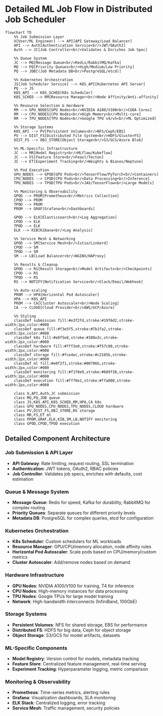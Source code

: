 # Detailed ML Job Flow in Distributed Job Scheduler

```mermaid
flowchart TD
    %% Job Submission Layer
    U[User/ML Engineer] --> API[API Gateway/Load Balancer]
    API --> Auth[Authentication Service<br/>JWT/OAuth2]
    Auth --> JC[Job Controller<br/>Validates & Enriches Job Spec]
    
    %% Queue System
    JC --> MQ[Message Queue<br/>Redis/RabbitMQ/Kafka]
    MQ --> PQ[Priority Queues<br/>High/Medium/Low Priority]
    PQ --> JDB[(Job Metadata DB<br/>PostgreSQL/etcd)]
    
    %% Kubernetes Orchestration
    JS[Job Scheduler Service] --> K8S_API[Kubernetes API Server]
    PQ --> JS
    K8S_API --> K8S_SCHED[K8s Scheduler]
    K8S_SCHED --> RM[Resource Manager<br/>Node Affinity/Anti-affinity]
    
    %% Resource Selection & Hardware
    RM --> GPU_NODES[GPU Nodes<br/>NVIDIA A100/V100<br/>CUDA Cores]
    RM --> CPU_NODES[CPU Nodes<br/>High Memory<br/>Multi-core]
    RM --> TPU_NODES[TPU Nodes<br/>Google TPU v4/v5<br/>ML Optimized]
    
    %% Storage Systems
    K8S_API --> PV[Persistent Volumes<br/>NFS/Ceph/EBS]
    PV --> DIST_FS[Distributed File System<br/>HDFS/GlusterFS]
    DIST_FS --> OBJ_STORE[Object Storage<br/>S3/GCS/Azure Blob]
    
    %% ML-Specific Infrastructure
    JC --> MR[Model Registry<br/>MLflow/Kubeflow]
    JC --> FS[Feature Store<br/>Feast/Tecton]
    JC --> ET[Experiment Tracking<br/>Weights & Biases/Neptune]
    
    %% Pod Execution
    GPU_NODES --> GPOD[GPU Pods<br/>TensorFlow/PyTorch<br/>Containers]
    CPU_NODES --> CPOD[CPU Pods<br/>Data Processing<br/>Inference]
    TPU_NODES --> TPOD[TPU Pods<br/>JAX/TensorFlow<br/>Large Models]
    
    %% Monitoring & Observability
    GPOD --> PROM[Prometheus<br/>Metrics Collection]
    CPOD --> PROM
    TPOD --> PROM
    PROM --> GRAF[Grafana<br/>Dashboards]
    
    GPOD --> ELK[Elasticsearch<br/>Log Aggregation]
    CPOD --> ELK
    TPOD --> ELK
    ELK --> KIB[Kibana<br/>Log Analysis]
    
    %% Service Mesh & Networking
    GPOD --> SM[Service Mesh<br/>Istio/Linkerd]
    CPOD --> SM
    TPOD --> SM
    SM --> LB[Load Balancer<br/>NGINX/HAProxy]
    
    %% Results & Cleanup
    GPOD --> RS[Result Storage<br/>Model Artifacts<br/>Checkpoints]
    CPOD --> RS
    TPOD --> RS
    RS --> NOTIFY[Notification Service<br/>Slack/Email/Webhook]
    
    %% Auto-scaling
    PROM --> HPA[Horizontal Pod Autoscaler]
    HPA --> K8S_API
    PROM --> CA[Cluster Autoscaler<br/>Node Scaling]
    CA --> CLOUD[Cloud Provider<br/>AWS/GCP/Azure]
    
    %% Styling
    classDef submission fill:#e3f2fd,stroke:#1976d2,stroke-width:2px,color:#000
    classDef queue fill:#f3e5f5,stroke:#7b1fa2,stroke-width:2px,color:#000
    classDef k8s fill:#e8f5e8,stroke:#388e3c,stroke-width:2px,color:#000
    classDef hardware fill:#fff3e0,stroke:#f57c00,stroke-width:2px,color:#000
    classDef storage fill:#fce4ec,stroke:#c2185b,stroke-width:2px,color:#000
    classDef ml fill:#e0f2f1,stroke:#00796b,stroke-width:2px,color:#000
    classDef monitoring fill:#f1f8e9,stroke:#689f38,stroke-width:2px,color:#000
    classDef execution fill:#fff8e1,stroke:#ffa000,stroke-width:2px,color:#000
    
    class U,API,Auth,JC submission
    class MQ,PQ,JDB queue
    class JS,K8S_API,K8S_SCHED,RM,HPA,CA k8s
    class GPU_NODES,CPU_NODES,TPU_NODES,CLOUD hardware
    class PV,DIST_FS,OBJ_STORE,RS storage
    class MR,FS,ET ml
    class PROM,GRAF,ELK,KIB,SM,LB,NOTIFY monitoring
    class GPOD,CPOD,TPOD execution
```

## Detailed Component Architecture

### Job Submission & API Layer
- **API Gateway**: Rate limiting, request routing, SSL termination
- **Authentication**: JWT tokens, OAuth2, RBAC policies
- **Job Controller**: Validates job specs, enriches with defaults, cost estimation

### Queue & Message System
- **Message Queue**: Redis for speed, Kafka for durability, RabbitMQ for complex routing
- **Priority Queues**: Separate queues for different priority levels
- **Metadata DB**: PostgreSQL for complex queries, etcd for configuration

### Kubernetes Orchestration
- **K8s Scheduler**: Custom schedulers for ML workloads
- **Resource Manager**: GPU/CPU/memory allocation, node affinity rules
- **Horizontal Pod Autoscaler**: Scale pods based on CPU/memory/custom metrics
- **Cluster Autoscaler**: Add/remove nodes based on demand

### Hardware Infrastructure
- **GPU Nodes**: NVIDIA A100/V100 for training, T4 for inference
- **CPU Nodes**: High-memory instances for data processing
- **TPU Nodes**: Google TPUs for large model training
- **Network**: High-bandwidth interconnects (InfiniBand, 100GbE)

### Storage Systems
- **Persistent Volumes**: NFS for shared storage, EBS for performance
- **Distributed FS**: HDFS for big data, Ceph for object storage
- **Object Storage**: S3/GCS for model artifacts, datasets

### ML-Specific Components
- **Model Registry**: Version control for models, metadata tracking
- **Feature Store**: Centralized feature management, real-time serving
- **Experiment Tracking**: Hyperparameter logging, metric comparison

### Monitoring & Observability
- **Prometheus**: Time-series metrics, alerting rules
- **Grafana**: Visualization dashboards, SLA monitoring
- **ELK Stack**: Centralized logging, error tracking
- **Service Mesh**: Traffic management, security policies 